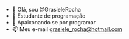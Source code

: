 - 👋 Olá, sou  @GrasieleRocha
- 👀 Estudante de programação 
- 🌱 Apaixonando se por programar 
- 📫 Meu e-mail grasiele_rocha@hotmail.com
